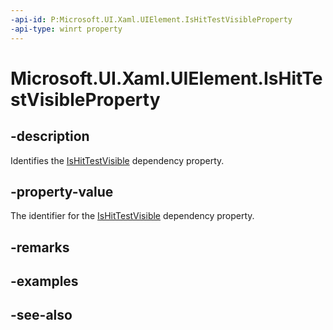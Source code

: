 ```yaml
---
-api-id: P:Microsoft.UI.Xaml.UIElement.IsHitTestVisibleProperty
-api-type: winrt property
---
```


<!-- Property syntax
public Windows.UI.Xaml.DependencyProperty IsHitTestVisibleProperty { get; }
-->

# Microsoft.UI.Xaml.UIElement.IsHitTestVisibleProperty

## -description

Identifies the [IsHitTestVisible](uielement_ishittestvisible.md) dependency property.

## -property-value

The identifier for the [IsHitTestVisible](uielement_ishittestvisible.md) dependency property.

## -remarks

## -examples

## -see-also
